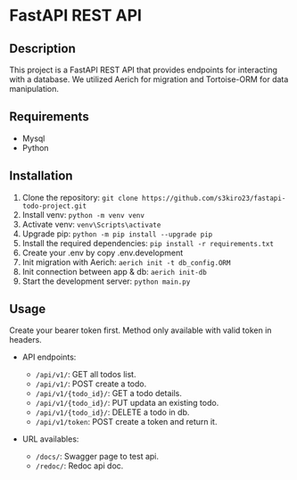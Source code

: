 # FastAPI REST API

## Description
This project is a FastAPI REST API that provides endpoints for interacting with a database.
We utilized Aerich for migration and Tortoise-ORM for data manipulation.

## Requirements

- Mysql
- Python

## Installation
1. Clone the repository: `git clone https://github.com/s3kiro23/fastapi-todo-project.git`
2. Install venv: `python -m venv venv`
3. Activate venv: `venv\Scripts\activate`
4. Upgrade pip: `python -m pip install --upgrade pip`
5. Install the required dependencies: `pip install -r requirements.txt`
6. Create your .env by copy .env.development
7. Init migration with Aerich: `aerich init -t db_config.ORM`
8. Init connection between app & db: `aerich init-db`
7. Start the development server: `python main.py`

## Usage
Create your bearer token first.
Method only available with valid token in headers.

- API endpoints:
  - `/api/v1/`: GET all todos list.
  - `/api/v1/`: POST create a todo.
  - `/api/v1/{todo_id}/`: GET a todo details.
  - `/api/v1/{todo_id}/`: PUT updata an existing todo.
  - `/api/v1/{todo_id}/`: DELETE a todo in db.
  - `/api/v1/token`: POST create a token and return it.

- URL availables:
  - `/docs/`: Swagger page to test api.
  - `/redoc/`: Redoc api doc.
